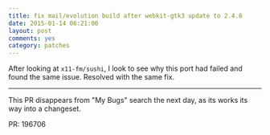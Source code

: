 ```yaml
---
title: fix mail/evolution build after webkit-gtk3 update to 2.4.8
date: 2015-01-14 06:21:00
layout: post
comments: yes
category: patches
---
```


After looking at `x11-fm/sushi`, I look to see why this port had failed and found the same issue.  Resolved with the same fix.

-----

This PR disappears from "My Bugs" search the next day, as its works its way into a changeset.

PR: 196706
